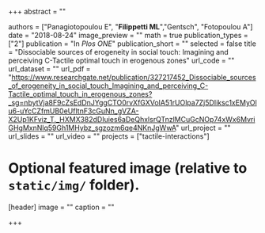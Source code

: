 +++
abstract = ""

authors = ["Panagiotopoulou E", "**Filippetti ML**","Gentsch", "Fotopoulou A"]
date = "2018-08-24"
image_preview = ""
math = true
publication_types = ["2"]
publication = "In *Plos ONE*"
publication_short = ""
selected = false
title = "Dissociable sources of erogeneity in social touch: Imagining and perceiving C-Tactile optimal touch in erogenous zones"
url_code = ""
url_dataset = ""
url_pdf = "https://www.researchgate.net/publication/327217452_Dissociable_sources_of_erogeneity_in_social_touch_Imagining_and_perceiving_C-Tactile_optimal_touch_in_erogenous_zones?_sg=nbytVja8F9cZsEdDnJYggCTO0rvXfGXVoIA51rUOlpa7Zj5DIiksc1xEMyOlu6-uYcCZfmUB0eUfltnF3cGuNn_gVZA-X2Up1KFviz_T._HXMX382dDIuies6aDeQhxlsrQTnzlMCuGcNOp74xWx6MvriGHgMxnNlq59Gh1MHybz_sgzozm6qe4NKnJgWwA"
url_project = ""
url_slides = ""
url_video = ""
projects = ["tactile-interactions"]

# Optional featured image (relative to `static/img/` folder).
[header]
image = ""
caption = ""

+++